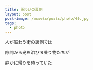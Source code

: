 ```yaml
---
title: 賑わいの裏側
layout: post
post-image: /assets/posts/photo/49.jpg
tags:
  - photo
---
```


人が賑わう街の裏側では

隙間から光を浴びる乗り物たちが

静かに帰りを待っていた